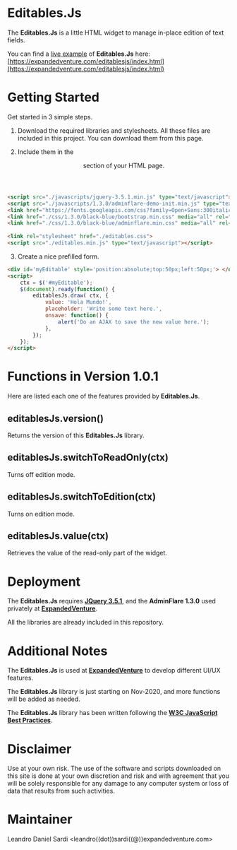 # Editables.Js
The **Editables.Js** is a little HTML widget to manage in-place edition of text fields.

You can find a [live example](https://expandedventure.com/editablesjs/index.html) of **Editables.Js** here: [https://expandedventure.com/editablesjs/index.html](https://expandedventure.com/editablesjs/index.html)


# Getting Started
Get started in 3 simple steps.

1. Download the required libraries and stylesheets.
All these files are included in this project. You can download them from this page.

2. Include them in the <header> section of your HTML page.

```html
<script src="./javascripts/jquery-3.5.1.min.js" type="text/javascript"></script>
<script src="./javascripts/1.3.0/adminflare-demo-init.min.js" type="text/javascript"></script>
<link href="https://fonts.googleapis.com/css?family=Open+Sans:300italic,400italic,600italic,700italic,400,300,600,700" rel="stylesheet" type="text/css">	
<link href="./css/1.3.0/black-blue/bootstrap.min.css" media="all" rel="stylesheet" type="text/css" id="bootstrap-css">
<link href="./css/1.3.0/black-blue/adminflare.min.css" media="all" rel="stylesheet" type="text/css" id="adminflare-css">
	
<link rel="stylesheet" href="./editables.css">
<script src="./editables.min.js" type="text/javascript"></script>
```

3. Create a nice prefilled form.

```html
<div id='myEditable' style='position:absolute;top:50px;left:50px;'> </div>
<script>
	ctx = $('#myEditable');
	$(document).ready(function() {
		editablesJs.draw( ctx, {
			value: 'Hola Mundo!',
			placeholder: 'Write some text here.',
			onsave: function() {
				alert('Do an AJAX to save the new value here.');
			},
		});
	});
</script>
```

# Functions in Version 1.0.1
Here are listed each one of the features provided by **Editables.Js**.

## editablesJs.version()
Returns the version of this **Editables.Js** library.

## editablesJs.switchToReadOnly(ctx)
Turns off edition mode.

## editablesJs.switchToEdition(ctx)
Turns on edition mode.

## editablesJs.value(ctx)
Retrieves the value of the read-only part of the widget.

# Deployment 
The **Editables.Js** requires [**JQuery 3.5.1**](https://jquery.com/download/), and the **AdminFlare 1.3.0** used privately at [**ExpandedVenture**](https://expandedventure.com/expandedventure).

All the libraries are already included in this repository.

# Additional Notes
The **Editables.Js** is used at [**ExpandedVenture**](https://expandedventure.com/expandedventure) to develop different UI/UX features.

The **Editables.Js** library is just starting on Nov-2020, and more functions will be added as needed.

The **Editables.Js** library has been written following the [**W3C JavaScript Best Practices**](https://www.w3.org/community/webed/wiki/JavaScript_best_practices).

# Disclaimer
Use at your own risk. The use of the software and scripts downloaded on this site is done at your own discretion and risk and with agreement that you will be solely responsible for any damage to any computer system or loss of data that results from such activities.

# Maintainer
Leandro Daniel Sardi <leandro((dot))sardi((@))expandedventure.com>
